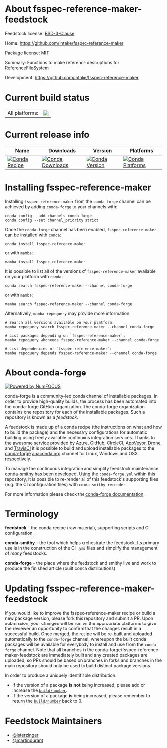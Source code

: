 About fsspec-reference-maker-feedstock
======================================

Feedstock license: [BSD-3-Clause](https://github.com/conda-forge/fsspec-reference-maker-feedstock/blob/main/LICENSE.txt)

Home: https://github.com/intake/fsspec-reference-maker

Package license: MIT

Summary: Functions to make reference descriptions for ReferenceFileSystem

Development: https://github.com/intake/fsspec-reference-maker

Current build status
====================


<table><tr><td>All platforms:</td>
    <td>
      <a href="https://dev.azure.com/conda-forge/feedstock-builds/_build/latest?definitionId=13830&branchName=main">
        <img src="https://dev.azure.com/conda-forge/feedstock-builds/_apis/build/status/fsspec-reference-maker-feedstock?branchName=main">
      </a>
    </td>
  </tr>
</table>

Current release info
====================

| Name | Downloads | Version | Platforms |
| --- | --- | --- | --- |
| [![Conda Recipe](https://img.shields.io/badge/recipe-fsspec--reference--maker-green.svg)](https://anaconda.org/conda-forge/fsspec-reference-maker) | [![Conda Downloads](https://img.shields.io/conda/dn/conda-forge/fsspec-reference-maker.svg)](https://anaconda.org/conda-forge/fsspec-reference-maker) | [![Conda Version](https://img.shields.io/conda/vn/conda-forge/fsspec-reference-maker.svg)](https://anaconda.org/conda-forge/fsspec-reference-maker) | [![Conda Platforms](https://img.shields.io/conda/pn/conda-forge/fsspec-reference-maker.svg)](https://anaconda.org/conda-forge/fsspec-reference-maker) |

Installing fsspec-reference-maker
=================================

Installing `fsspec-reference-maker` from the `conda-forge` channel can be achieved by adding `conda-forge` to your channels with:

```
conda config --add channels conda-forge
conda config --set channel_priority strict
```

Once the `conda-forge` channel has been enabled, `fsspec-reference-maker` can be installed with `conda`:

```
conda install fsspec-reference-maker
```

or with `mamba`:

```
mamba install fsspec-reference-maker
```

It is possible to list all of the versions of `fsspec-reference-maker` available on your platform with `conda`:

```
conda search fsspec-reference-maker --channel conda-forge
```

or with `mamba`:

```
mamba search fsspec-reference-maker --channel conda-forge
```

Alternatively, `mamba repoquery` may provide more information:

```
# Search all versions available on your platform:
mamba repoquery search fsspec-reference-maker --channel conda-forge

# List packages depending on `fsspec-reference-maker`:
mamba repoquery whoneeds fsspec-reference-maker --channel conda-forge

# List dependencies of `fsspec-reference-maker`:
mamba repoquery depends fsspec-reference-maker --channel conda-forge
```


About conda-forge
=================

[![Powered by
NumFOCUS](https://img.shields.io/badge/powered%20by-NumFOCUS-orange.svg?style=flat&colorA=E1523D&colorB=007D8A)](https://numfocus.org)

conda-forge is a community-led conda channel of installable packages.
In order to provide high-quality builds, the process has been automated into the
conda-forge GitHub organization. The conda-forge organization contains one repository
for each of the installable packages. Such a repository is known as a *feedstock*.

A feedstock is made up of a conda recipe (the instructions on what and how to build
the package) and the necessary configurations for automatic building using freely
available continuous integration services. Thanks to the awesome service provided by
[Azure](https://azure.microsoft.com/en-us/services/devops/), [GitHub](https://github.com/),
[CircleCI](https://circleci.com/), [AppVeyor](https://www.appveyor.com/),
[Drone](https://cloud.drone.io/welcome), and [TravisCI](https://travis-ci.com/)
it is possible to build and upload installable packages to the
[conda-forge](https://anaconda.org/conda-forge) [anaconda.org](https://anaconda.org/)
channel for Linux, Windows and OSX respectively.

To manage the continuous integration and simplify feedstock maintenance
[conda-smithy](https://github.com/conda-forge/conda-smithy) has been developed.
Using the ``conda-forge.yml`` within this repository, it is possible to re-render all of
this feedstock's supporting files (e.g. the CI configuration files) with ``conda smithy rerender``.

For more information please check the [conda-forge documentation](https://conda-forge.org/docs/).

Terminology
===========

**feedstock** - the conda recipe (raw material), supporting scripts and CI configuration.

**conda-smithy** - the tool which helps orchestrate the feedstock.
                   Its primary use is in the construction of the CI ``.yml`` files
                   and simplify the management of *many* feedstocks.

**conda-forge** - the place where the feedstock and smithy live and work to
                  produce the finished article (built conda distributions)


Updating fsspec-reference-maker-feedstock
=========================================

If you would like to improve the fsspec-reference-maker recipe or build a new
package version, please fork this repository and submit a PR. Upon submission,
your changes will be run on the appropriate platforms to give the reviewer an
opportunity to confirm that the changes result in a successful build. Once
merged, the recipe will be re-built and uploaded automatically to the
`conda-forge` channel, whereupon the built conda packages will be available for
everybody to install and use from the `conda-forge` channel.
Note that all branches in the conda-forge/fsspec-reference-maker-feedstock are
immediately built and any created packages are uploaded, so PRs should be based
on branches in forks and branches in the main repository should only be used to
build distinct package versions.

In order to produce a uniquely identifiable distribution:
 * If the version of a package **is not** being increased, please add or increase
   the [``build/number``](https://docs.conda.io/projects/conda-build/en/latest/resources/define-metadata.html#build-number-and-string).
 * If the version of a package **is** being increased, please remember to return
   the [``build/number``](https://docs.conda.io/projects/conda-build/en/latest/resources/define-metadata.html#build-number-and-string)
   back to 0.

Feedstock Maintainers
=====================

* [@lsterzinger](https://github.com/lsterzinger/)
* [@martindurant](https://github.com/martindurant/)

